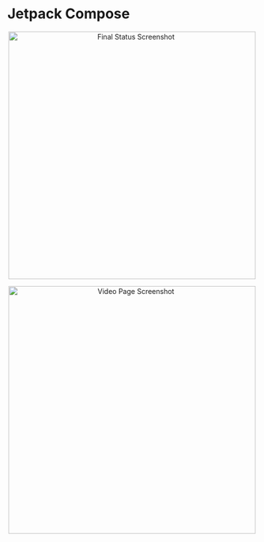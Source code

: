 # Jetpack Compose

<p align="center">
    <img src="https://github.com/demjrhan/jetpack-adventure/blob/main/screenshots/screenshot_1.png" alt="Final Status Screenshot" width="500"/>
</p>

<p align="center">
    <img src="https://github.com/demjrhan/jetpack-adventure/blob/main/screenshots/screenshot_2.png" alt="Video Page Screenshot" width="500"/>
</p>
